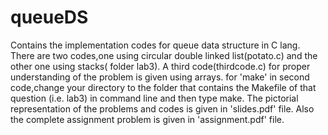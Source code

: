 # queueDS
Contains the implementation codes for queue data structure in C lang.
There are two codes,one using circular double linked list(potato.c) and the other one using stacks( folder lab3).
A third code(thirdcode.c) for proper understanding of the problem is given using arrays.
for 'make' in second code,change your directory to the folder that contains the Makefile of that question (i.e. lab3) in command line and then type make.
The pictorial representation of the problems and codes is given in 'slides.pdf' file.
Also the complete assignment problem is given in 
'assignment.pdf' file.
